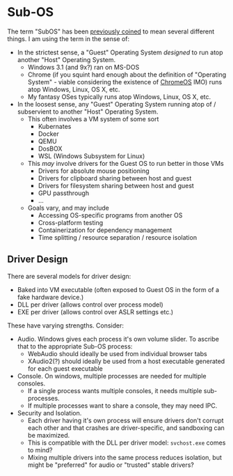 # Sub-OS

The term "SubOS" has been [previously coined](https://en.wikipedia.org/wiki/SubOS) to mean several different things.
I am using the term in the sense of:
-   In the strictest sense, a "Guest" Operating System *designed* to run atop another "Host" Operating System.
    -   Windows 3.1 (and 9x?) ran on MS-DOS
    -   Chrome (if you squint hard enough about the definition of "Operating System" - viable considering the existence of [ChromeOS](https://en.wikipedia.org/wiki/ChromeOS) IMO) runs atop Windows, Linux, OS X, etc.
    -   My fantasy OSes typically runs atop Windows, Linux, OS X, etc.
-   In the loosest sense, any "Guest" Operating System running atop of / subservient to another "Host" Operating System.
    -   This often involves a VM system of some sort
        -   Kubernates
        -   Docker
        -   QEMU
        -   DosBOX
        -   WSL (Windows Subsystem for Linux)
    -   This *may* involve drivers for the Guest OS to run better in those VMs
        -   Drivers for absolute mouse positioning
        -   Drivers for clipboard sharing between host and guest
        -   Drivers for filesystem sharing between host and guest
        -   GPU passthrough
        -   ...
    -   Goals vary, and may include
        -   Accessing OS-specific programs from another OS
        -   Cross-platform testing
        -   Containerization for dependency management
        -   Time splitting / resource separation / resource isolation



## Driver Design

There are several models for driver design:
-   Baked into VM executable (often exposed to Guest OS in the form of a fake hardware device.)
-   DLL per driver (allows control over process model)
-   EXE per driver (allows control over ASLR settings etc.)

These have varying strengths.  Consider:
-   Audio.  Windows gives each process it's own volume slider.  To ascribe that to the appropriate Sub-OS process:
    -   WebAudio should ideally be used from individual browser tabs
    -   XAudio2(?) should ideally be used from a host executable generated for each guest executable
-   Console.  On windows, multiple processes are needed for multiple consoles.
    -   If a single process wants multiple consoles, it needs multiple sub-processes.
    -   If multiple processes want to share a console, they may need IPC.
-   Security and Isolation.
    -   Each driver having it's own process will ensure drivers don't corrupt each other and that crashes are driver-specific, and sandboxing can be maximized.
    -   This is compatible with the DLL per driver model: `svchost.exe` comes to mind?
    -   Mixing multiple drivers into the same process reduces isolation, but might be "preferred" for audio or "trusted" stable drivers?
